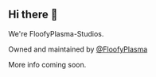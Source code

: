 ## Hi there 👋

We're FloofyPlasma-Studios.

Owned and maintained by [@FloofyPlasma]( https://github.com/FloofyPlasma )

More info coming soon.

